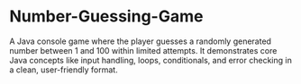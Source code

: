# Number-Guessing-Game
A Java console game where the player guesses a randomly generated number between 1 and 100 within limited attempts. It demonstrates core Java concepts like input handling, loops, conditionals, and error checking in a clean, user-friendly format.
